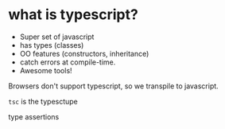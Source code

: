 # what is typescript?

* Super set of javascript
* has types (classes)
* OO features (constructors, inheritance)
* catch errors at compile-time.
* Awesome tools!

Browsers don't support typescript, so we transpile to javascript.

`tsc` is the typesctupe

type assertions
